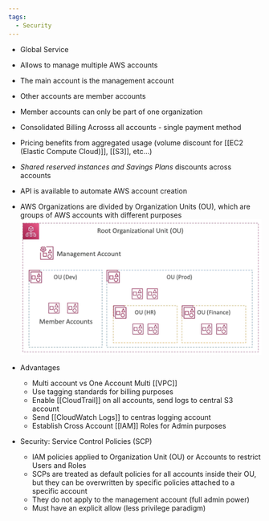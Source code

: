 ```yaml
---
tags:
  - Security
---
```

- Global Service
- Allows to manage multiple AWS accounts 
- The main account is the management account
- Other accounts are member accounts
- Member accounts can only be part of one organization
- Consolidated Billing Acrosss all accounts - single payment method
- Pricing benefits from aggregated usage (volume discount for [[EC2 (Elastic Compute Cloud)]], [[S3]], etc...)
- _Shared reserved instances and Savings Plans_ discounts across accounts
- API is available to automate AWS account creation
- AWS Organizations are divided by Organization Units (OU), which are groups of AWS accounts with different purposes
![aws_organizations.png](./Images/aws_organizations.png)

- Advantages
	- Multi account vs One Account Multi [[VPC]]
	- Use tagging standards for billing purposes
	- Enable [[CloudTrail]] on all accounts, send logs to central S3 account
	- Send [[CloudWatch Logs]] to centras logging account
	- Establish Cross Account [[IAM]] Roles for Admin purposes
- Security: Service Control Policies (SCP)
	- IAM policies applied to Organization Unit (OU) or Accounts to restrict Users and Roles
	- SCPs are treated as default policies for all accounts inside their OU, but they can be overwritten by specific policies attached to a specific account
	- They do not apply to the management account (full admin power)
	- Must have an explicit allow (less privilege paradigm)